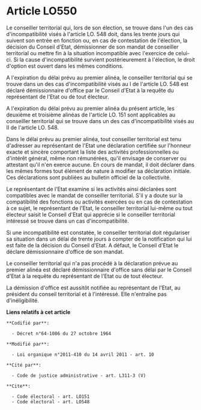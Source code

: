 # Article LO550

Le conseiller territorial qui, lors de son élection, se trouve dans l'un des cas d'incompatibilité visés à l'article LO. 548
doit, dans les trente jours qui suivent son entrée en fonction ou, en cas de contestation de l'élection, la décision du
Conseil d'Etat, démissionner de son mandat de conseiller territorial ou mettre fin à la situation incompatible avec
l'exercice de celui-ci. Si la cause d'incompatibilité survient postérieurement à l'élection, le droit d'option est ouvert
dans les mêmes conditions. 

A l'expiration du délai prévu au premier alinéa, le conseiller territorial qui se trouve dans un des cas d'incompatibilité
visés au I de l'article LO. 548 est déclaré démissionnaire d'office par le Conseil d'Etat à la requête du représentant de
l'Etat ou de tout électeur. 

A l'expiration du délai prévu au premier alinéa du présent article, les deuxième et troisième alinéas de l'article LO. 151
sont applicables au conseiller territorial qui se trouve dans un des cas d'incompatibilité visés au II de l'article LO. 548. 

Dans le délai prévu au premier alinéa, tout conseiller territorial est tenu d'adresser au représentant de l'Etat une
déclaration certifiée sur l'honneur exacte et sincère comportant la liste des activités professionnelles ou d'intérêt
général, même non rémunérées, qu'il envisage de conserver ou attestant qu'il n'en exerce aucune. En cours de mandat, il doit
déclarer dans les mêmes formes tout élément de nature à modifier sa déclaration initiale. Ces déclarations sont publiées au
bulletin officiel de la collectivité. 

Le représentant de l'Etat examine si les activités ainsi déclarées sont compatibles avec le mandat de conseiller territorial.
S'il y a doute sur la compatibilité des fonctions ou activités exercées ou en cas de contestation à ce sujet, le représentant
de l'Etat, le conseiller territorial lui-même ou tout électeur saisit le Conseil d'Etat qui apprécie si le conseiller
territorial intéressé se trouve dans un cas d'incompatibilité. 

Si une incompatibilité est constatée, le conseiller territorial doit régulariser sa situation dans un délai de trente jours à
compter de la notification qui lui est faite de la décision du Conseil d'Etat. A défaut, le Conseil d'Etat le déclare
démissionnaire d'office de son mandat. 

Le conseiller territorial qui n'a pas procédé à la déclaration prévue au premier alinéa est déclaré démissionnaire d'office
sans délai par le Conseil d'Etat à la requête du représentant de l'Etat ou de tout électeur. 

La démission d'office est aussitôt notifiée au représentant de l'Etat, au président du conseil territorial et à l'intéressé.
Elle n'entraîne pas d'inéligibilité.

**Liens relatifs à cet article**

	**Codifié par**:

	  - Décret n°64-1086 du 27 octobre 1964

	**Modifié par**:

	  - Loi organique n°2011-410 du 14 avril 2011 - art. 10

	**Cité par**:

	  - Code de justice administrative - art. L311-3 (V)

	**Cite**:

	  - Code électoral - art. LO151
	  - Code électoral - art. LO548

